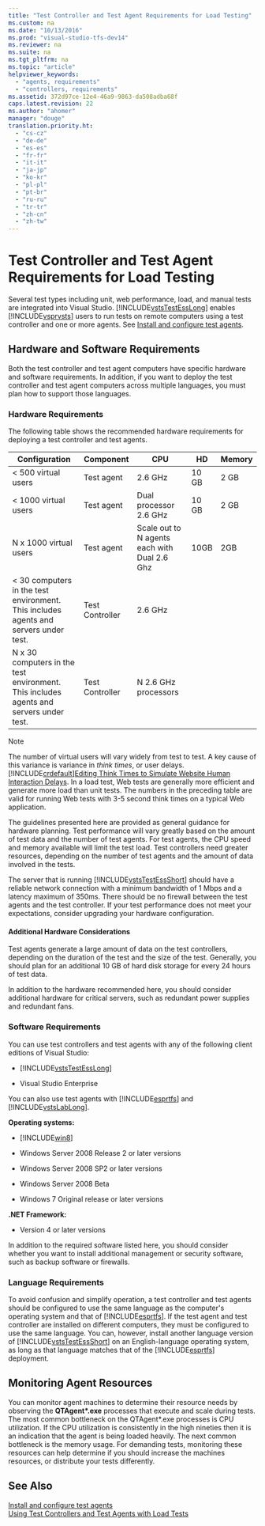 ```yaml
---
title: "Test Controller and Test Agent Requirements for Load Testing"
ms.custom: na
ms.date: "10/13/2016"
ms.prod: "visual-studio-tfs-dev14"
ms.reviewer: na
ms.suite: na
ms.tgt_pltfrm: na
ms.topic: "article"
helpviewer_keywords: 
  - "agents, requirements"
  - "controllers, requirements"
ms.assetid: 372d97ce-12e4-46a9-9863-da508adba68f
caps.latest.revision: 22
ms.author: "ahomer"
manager: "douge"
translation.priority.ht: 
  - "cs-cz"
  - "de-de"
  - "es-es"
  - "fr-fr"
  - "it-it"
  - "ja-jp"
  - "ko-kr"
  - "pl-pl"
  - "pt-br"
  - "ru-ru"
  - "tr-tr"
  - "zh-cn"
  - "zh-tw"
---
```

# Test Controller and Test Agent Requirements for Load Testing
Several test types including unit, web performance, load, and manual tests are integrated into Visual Studio. [!INCLUDE[vstsTestEssLong](../test/includes/vststestesslong_md.md)] enables [!INCLUDE[vsprvsts](../codequality/includes/vsprvsts_md.md)] users to run tests on remote computers using a test controller and one or more agents. See [Install and configure test agents](../test/install-and-configure-test-agents.md).  
  
## Hardware and Software Requirements  
 Both the test controller and test agent computers have specific hardware and software requirements. In addition, if you want to deploy the test controller and test agent computers across multiple languages, you must plan how to support those languages.  
  
### Hardware Requirements  
 The following table shows the recommended hardware requirements for deploying a test controller and test agents.  
  
|**Configuration**|**Component**|**CPU**|**HD**|**Memory**|  
|-----------------------|-------------------|-------------|------------|----------------|  
|< 500 virtual users|Test agent|2.6 GHz|10 GB|2 GB|  
|< 1000 virtual users|Test agent|Dual processor 2.6 GHz|10 GB|2 GB|  
|N x 1000 virtual users|Test agent|Scale out to N agents each with Dual 2.6 Ghz|10GB|2GB|  
|\< 30 computers in the test environment. This includes agents and servers under test.|Test Controller|2.6 GHz|||  
|N x 30 computers in the test environment. This includes agents and servers under test.|Test Controller|N 2.6 GHz processors|||  
  
> [!NOTE]
>  The number of virtual users will vary widely from test to test. A key cause of this variance is variance in *think times*, or user delays. [!INCLUDE[crdefault](../codequality/includes/crdefault_md.md)][Editing Think Times to Simulate Website Human Interaction Delays](../test/editing-think-times-to-simulate-website-human-interaction-delays-in-load-tests-scenarios.md). In a load test, Web tests are generally more efficient and generate more load than unit tests. The numbers in the preceding table are valid for running Web tests with 3-5 second think times on a typical Web application.  
  
 The guidelines presented here are provided as general guidance for hardware planning. Test performance will vary greatly based on the amount of test data and the number of test agents. For test agents, the CPU speed and memory available will limit the test load. Test controllers need greater resources, depending on the number of test agents and the amount of data involved in the tests.  
  
 The server that is running [!INCLUDE[vstsTestEssShort](../test/includes/vststestessshort_md.md)] should have a reliable network connection with a minimum bandwidth of 1 Mbps and a latency maximum of 350ms. There should be no firewall between the test agents and the test controller. If your test performance does not meet your expectations, consider upgrading your hardware configuration.  
  
#### Additional Hardware Considerations  
 Test agents generate a large amount of data on the test controllers, depending on the duration of the test and the size of the test. Generally, you should plan for an additional 10 GB of hard disk storage for every 24 hours of test data.  
  
 In addition to the hardware recommended here, you should consider additional hardware for critical servers, such as redundant power supplies and redundant fans.  
  
### Software Requirements  
 You can use test controllers and test agents with any of the following client editions of Visual Studio:  
  
-   [!INCLUDE[vstsTestEssLong](../test/includes/vststestesslong_md.md)]  
  
-   Visual Studio Enterprise  
  
 You can also use test agents with [!INCLUDE[esprtfs](../codequality/includes/esprtfs_md.md)] and [!INCLUDE[vstsLabLong](../test/includes/vstslablong_md.md)].  
  
 **Operating systems:**  
  
-   [!INCLUDE[win8](../codequality/includes/win8_md.md)]  
  
-   Windows Server 2008 Release 2 or later versions  
  
-   Windows Server 2008 SP2 or later versions  
  
-   Windows Server 2008 Beta  
  
-   Windows 7 Original release or later versions  
  
 **.NET Framework:**  
  
-   Version 4 or later versions  
  
 In addition to the required software listed here, you should consider whether you want to install additional management or security software, such as backup software or firewalls.  
  
### Language Requirements  
 To avoid confusion and simplify operation, a test controller and test agents should be configured to use the same language as the computer's operating system and that of [!INCLUDE[esprtfs](../codequality/includes/esprtfs_md.md)]. If the test agent and test controller are installed on different computers, they must be configured to use the same language. You can, however, install another language version of [!INCLUDE[vstsTestEssShort](../test/includes/vststestessshort_md.md)] on an English-language operating system, as long as that language matches that of the [!INCLUDE[esprtfs](../codequality/includes/esprtfs_md.md)] deployment.  
  
## Monitoring Agent Resources  
 You can monitor agent machines to determine their resource needs by observing the **QTAgent\*.exe** processes that execute and scale during tests. The most common bottleneck on the QTAgent*.exe processes is CPU utilization. If the CPU utilization is consistently in the high nineties then it is an indication that the agent is being loaded heavily. The next common bottleneck is the memory usage. For demanding tests, monitoring these resources can help determine if you should increase the machines resources, or distribute your tests differently.  
  
## See Also  
 [Install and configure test agents](../test/install-and-configure-test-agents.md)   
 [Using Test Controllers and Test Agents with Load Tests](../test/using-test-controllers-and-test-agents-with-load-tests.md)